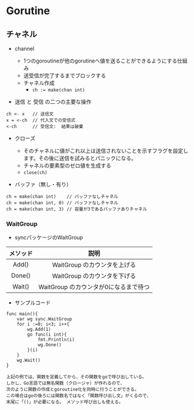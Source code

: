 #  Gorutine

## チャネル

- channel
  - 1つのgoroutineが他のgorutineへ値を送ることができるようにする仕組み
  - 送受信が完了するまでブロックする
  - チャネル作成
    - `ch := make(chan int)`

- 送信 と 受信 の二つの主要な操作
```
ch <- x   // 送信文
x = <-ch  // 代入文での受信式
<-ch      // 受信文:  結果は破棄
```
- クローズ
  - そのチャネルに値がこれ以上は送信されないことを示すフラグを設定します。その後に送信を試みるとパニックになる。
  - チャネルの要素型のゼロ値を生成する
  - `close(ch)`
  
- バッファ（無し・有り）
```
ch = make(chan int)    // バッファなしチャネル
ch = make(chan int, 0) // バッファなしチャネル
ch = make(chan int, 3) // 容量が3であるバッファありチャネル
```

### WaitGroup
- syncパッケージのWaitGroup

| メソッド | 説明 | 
|:----:|:-----:|
| Add() | WaitGroup のカウンタを上げる|
| Done() | WaitGroup のカウンタを下げる|
| Wait() | WaitGroup のカウンタが0になるまで待つ|

- サンプルコード
```
func main(){
	var wg sync.WaitGroup
	for i :=0; i<3; i++{
		wg.Add(1)
		go func(i int){
			fmt.Println(i)
			wg.Done()
		}(i)
	}
	wg.Wait()
}
```

```
上記の例では、関数を定義してから、その関数をgoで呼び出している。
しかし、Go言語では無名関数（クロージャ）が作れるので、
次のように関数の作成とgoroutine化を同時に行うことができる。 
この場合はgoの後ろには関数名ではなく「関数呼び出し文」がくるので、
末尾に「()」が必要になる。 メソッド呼び出しも使える。
```
